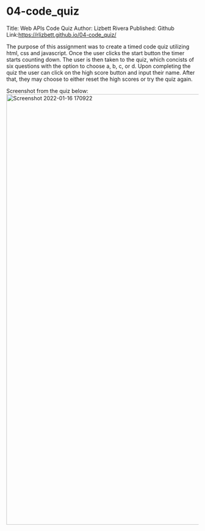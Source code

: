 # 04-code_quiz
Title: Web APIs Code Quiz 
Author: Lizbett Rivera
Published: Github
Link:https://rlizbett.github.io/04-code_quiz/

The purpose of this assignment was to create a timed code quiz utilizing html, css and javascript. Once the user clicks the start button the timer starts counting down. The user is then taken to the quiz, which concists of  six questions with the option to choose a, b, c, or d. Upon completing the quiz the user can click on the high score button and input their name. After that, they may choose to either reset the high scores or try the quiz again. 


Screenshot from the quiz below:
<img width="1126" alt="Screenshot 2022-01-16 170922" src="https://user-images.githubusercontent.com/93292915/149682319-1c97bf8f-8576-4b16-9606-1f133e657ab2.png">
